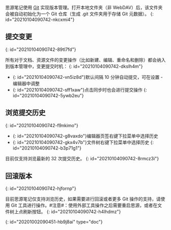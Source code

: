 思源笔记使用 [Git](https://git-scm.com/) 实现版本管理。打开本地文件夹（非 WebDAV）后，该文件夹会被自动初始化为一个 Git 仓库（生成 .git 文件夹用于存储 Git 元数据）。
{: id="20210104090742-nkcxmi4"}

## 提交变更
{: id="20210104090742-89tl7fd"}

所有对于文档、资源文件的变更操作（比如新建、编辑、重命名和删除）都会纳入到版本管理中，变更提交时机：
{: id="20210104090742-dkslh4m"}

* {: id="20210104090742-vn5iz8d"}默认间隔 10 分钟自动提交，可在设置 - 编辑器中调整
* {: id="20210104090742-sff1xaw"}点击同步时也会进行提交操作
{: id="20210104090742-5ywb2eu"}

## 浏览提交历史
{: id="20210104090742-f9nkimo"}

* {: id="20210104090742-g8vaxdo"}编辑器页签右键下拉菜单中选择历史
* {: id="20210104090742-gkx4v7b"}文件树右键下拉菜单中选择历史
{: id="20210104090742-b3p71g1"}

目前仅支持浏览最新的 32 次提交历史。
{: id="20210104090742-8rmcz3i"}

## 回滚版本
{: id="20210104090742-hjfornp"}

目前思源笔记仅支持浏览历史，如果需要进行回滚或者更多 Git 操作的支持，请使用 Git 工具进行操作。#注意#：使用外部工具操作之后需要重启思源，或者在文件树上点刷新按钮。
{: id="20210104090742-h4lhdmz"}


{: id="20201002090451-hb9j8ai" type="doc"}
